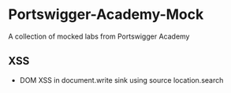 # Portswigger-Academy-Mock
A collection of mocked labs from Portswigger Academy

## XSS
- DOM XSS in document.write sink using source location.search
